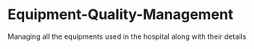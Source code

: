 # Equipment-Quality-Management
Managing all the equipments used in the hospital along with their details
